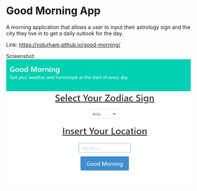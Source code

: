 # Good Morning App

A morning application that allows a user to input their astrology sign and the city they live in to get a daily outlook for the day.

Link: https://vidurham.github.io/good-morning/

Screenshot: ![Screenshot of Good Morning App](/images/good-morning.JPG)
